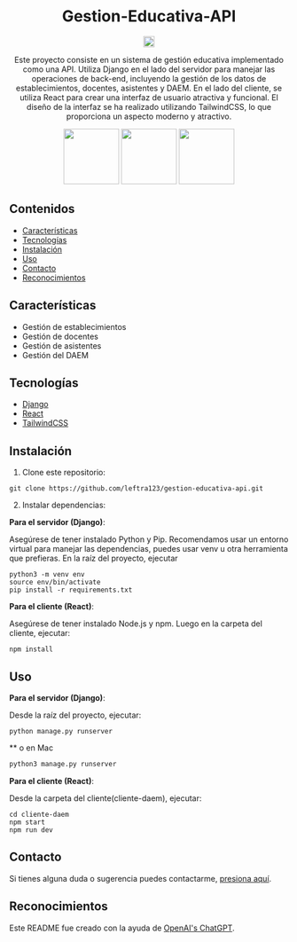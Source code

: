 <div align="center">

# Gestion-Educativa-API

<p float="left">
  <img src="https://seekicon.com/free-icon-download/github-badge_1.svg" width="20" />
</p> 

Este proyecto consiste en un sistema de gestión educativa implementado como una API. Utiliza Django en el lado del servidor para manejar las operaciones de back-end, incluyendo la gestión de los datos de establecimientos, docentes, asistentes y DAEM. En el lado del cliente, se utiliza React para crear una interfaz de usuario atractiva y funcional. El diseño de la interfaz se ha realizado utilizando TailwindCSS, lo que proporciona un aspecto moderno y atractivo.

<p>
  <img src="https://icon-library.com/images/django-icon/django-icon-0.jpg" width="100" />
  <img src="https://upload.wikimedia.org/wikipedia/commons/thumb/a/a7/React-icon.svg/1200px-React-icon.svg.png" width="100" /> 
  <img src="https://upload.wikimedia.org/wikipedia/commons/d/d5/Tailwind_CSS_Logo.svg" width="100" />
</p>

</div>

## Contenidos
- [Características](#características)
- [Tecnologías](#tecnologías)
- [Instalación](#instalación)
- [Uso](#uso)
- [Contacto](#contacto)
- [Reconocimientos](#reconocimientos)

## Características

- Gestión de establecimientos
- Gestión de docentes
- Gestión de asistentes
- Gestión del DAEM

## Tecnologías

- [Django](https://www.djangoproject.com/)
- [React](https://reactjs.org/)
- [TailwindCSS](https://tailwindcss.com/)

## Instalación

1. Clone este repositorio:

```
git clone https://github.com/leftra123/gestion-educativa-api.git
```

2. Instalar dependencias:

**Para el servidor (Django)**:

Asegúrese de tener instalado Python y Pip. Recomendamos usar un entorno virtual para manejar las dependencias, puedes usar venv u otra herramienta que prefieras. En la raíz del proyecto, ejecutar

```
python3 -m venv env
source env/bin/activate
pip install -r requirements.txt
```

**Para el cliente (React)**:

Asegúrese de tener instalado Node.js y npm. Luego en la carpeta del cliente, ejecutar:

```
npm install
```


## Uso

**Para el servidor (Django)**:

Desde la raíz del proyecto, ejecutar:

```
python manage.py runserver
```
** o en Mac
```bash
python3 manage.py runserver
```

**Para el cliente (React)**:

Desde la carpeta del cliente(cliente-daem), ejecutar:

```
cd cliente-daem
npm start
npm run dev
```

## Contacto

Si tienes alguna duda o sugerencia puedes contactarme, [presiona aquí](https://github.com/leftra123/).


## Reconocimientos
Este README fue creado con la ayuda de [OpenAI's ChatGPT](https://chat.openai.com/).
